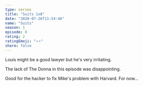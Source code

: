 ```yaml
--- 
type: series 
title: "Suits 1x8" 
date: "2020-07-26T11:54:46" 
name: "Suits" 
season: 1 
episode: 8 
rating: 2 
ratingEmoji: "⭐️⭐️" 
share: false 
---
```


Louis might be a good lawyer but he's very irritating. 

The lack of The Donna in this episode was disappointing. 

Good for the hacker to fix Mike's problem with Harvard. For now...
